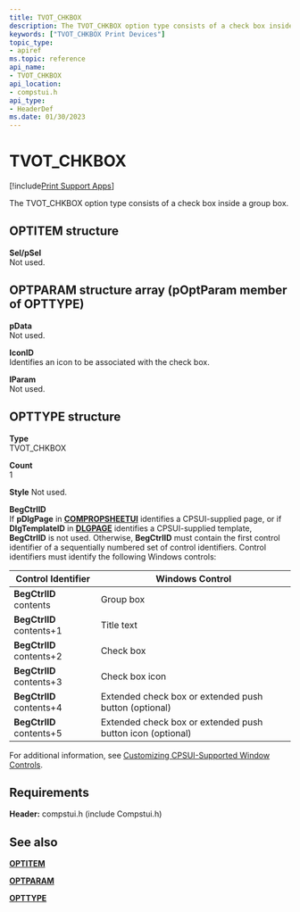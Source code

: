 ```yaml
---
title: TVOT_CHKBOX
description: The TVOT_CHKBOX option type consists of a check box inside a group box.
keywords: ["TVOT_CHKBOX Print Devices"]
topic_type:
- apiref
ms.topic: reference
api_name:
- TVOT_CHKBOX
api_location:
- compstui.h
api_type:
- HeaderDef
ms.date: 01/30/2023
---
```


# TVOT_CHKBOX

[!include[Print Support Apps](../includes/print-support-apps.md)]

The TVOT_CHKBOX option type consists of a check box inside a group box.

## OPTITEM structure  

**Sel/pSel**  
Not used.

## OPTPARAM structure array (pOptParam member of OPTTYPE)  

**pData**  
Not used.

**IconID**  
Identifies an icon to be associated with the check box.

**lParam**  
Not used.

## OPTTYPE structure

**Type**  
TVOT_CHKBOX

**Count**  
1

**Style**
Not used.

**BegCtrlID**  
If **pDlgPage** in [**COMPROPSHEETUI**](/windows-hardware/drivers/ddi/compstui/ns-compstui-_compropsheetui) identifies a CPSUI-supplied page, or if **DlgTemplateID** in [**DLGPAGE**](/windows-hardware/drivers/ddi/compstui/ns-compstui-_dlgpage) identifies a CPSUI-supplied template, **BegCtrlID** is not used. Otherwise, **BegCtrlID** must contain the first control identifier of a sequentially numbered set of control identifiers. Control identifiers must identify the following Windows controls:

| Control Identifier | Windows Control |
|--|--|
| **BegCtrlID** contents | Group box |
| **BegCtrlID** contents+1 | Title text |
| **BegCtrlID** contents+2 | Check box |
| **BegCtrlID** contents+3 | Check box icon |
| **BegCtrlID** contents+4 | Extended check box or extended push button (optional) |
| **BegCtrlID** contents+5 | Extended check box or extended push button icon (optional) |

For additional information, see [Customizing CPSUI-Supported Window Controls](./customizing-cpsui-supported-window-controls.md).

## Requirements

**Header:** compstui.h (include Compstui.h)

## See also

[**OPTITEM**](/windows-hardware/drivers/ddi/compstui/ns-compstui-_optitem)

[**OPTPARAM**](/windows-hardware/drivers/ddi/compstui/ns-compstui-_optparam)

[**OPTTYPE**](/windows-hardware/drivers/ddi/compstui/ns-compstui-_opttype)
